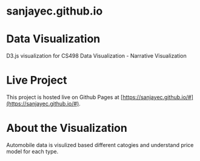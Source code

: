 # sanjayec.github.io
# Data Visualization
D3.js visualization for CS498 Data Visualization - Narrative Visualization

# Live Project
This project is hosted live on Github Pages at [https://sanjayec.github.io/#](https://sanjayec.github.io/#).

# About the Visualization
Automobile data is visulized based different catogies and understand price model for each type.

